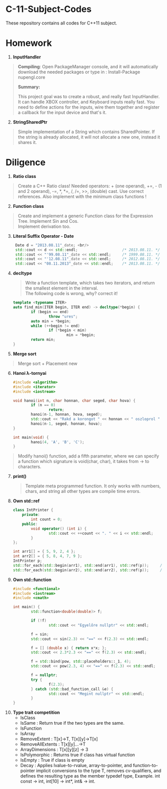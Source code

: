 # C-11-Subject-Codes
These repository contains all codes for C++11 subject.

Homework
=================================
1. <b>InputHandler</b> 
><p><b>Compiling</b>: Open PackageManager console, and it will automatically download the needed packages or type in : Install-Package nupengl.core </p>
> <b>Summary:</b>
> <p> This project goal was to create a robust, and really fast InputHandler.  <br/>
> It can handle XBOX controller, and Keyboard inputs really fast. You need to define actions for the inputs, wire them together and register a callback for the input device and that's it. </p>

2. <b>StringSharedPtr</b>
> <p>Simple implementation of a String which contains SharedPointer. If the string is already allocated, it will not allocate a new one, instead it shares it.</p>

Diligence
=================================
1. <b>Ratio class</b> 
><p>Create a C++ Ratio class! Needed operators: + (one operand), +=, - (1 and 2 operand), -=, *, *=, /, /=, >>, (double) cast. Use correct references. Also implement with the minimum class functions ! </p>

2. <b>Function class</b> 
> <p>Create and implement a generic Function class for the Expression Tree. Implement Sin and Cos.<br/>
> Implement derivation too. </p>

3. <b>Literal Suffix Operator - Date</b> 
	```C++
	 Date d = "2013.08.11"_date; <br/>
	 std::cout << d << std::endl;                    /* 2013.08.11. */
	 std::cout << "'99.08.11"_date << std::endl;     /* 1999.08.11. */
	 std::cout << "'12.08.11"_date << std::endl;     /* 2012.08.11. */
	 std::cout << "08.11.2013"_date << std::endl;    /* 2013.08.11. */
	```

4. <b>decltype</b>
	> Write a function template, which takes two iterators, and return the smallest element in the interval.<br/>
	> The following code is wrong, why? correct it!
	```C++
	template <typename ITER>
	auto find_min(ITER begin, ITER end) -> decltype(*begin) {
			if (begin == end)
					throw "ures";
			auto min = *begin;
			while (++begin != end)
					if (*begin < min)
							min = *begin;
			return min;
	}
	```
5. <b>Merge sort</b>
> Merge sort + Placement new

6. <b>Hanoi λ-tornyai</b>
	```C++
	#include <algorithm>
	#include <iterator>
	#include <iostream>

	void hanoi(int n, char honnan, char seged, char hova) {
			if (n == 0)
					return;
			hanoi(n-1, honnan, hova, seged);
			std::cout << "Rakd a korongot " << honnan << " oszloprol " << hova << " oszlopra\n";
			hanoi(n-1, seged, honnan, hova);
	}

	int main(void) {
			hanoi(4, 'A', 'B', 'C');
	}
	```
> Modify hanoi() function, add a fifth parameter, where we can specify a function which signature is void(char, char), it takes from -> to characters.

7. <b>print()</b>
	> Template meta programmed function. It only works with numbers, chars, and string all other types are compile time errors.
8. <b>Own std::ref</b>
	```C++
	class IntPrinter {
		private:
			int count = 0;
		public:
			void operator() (int i) {
					std::cout << ++count << ". " << i << std::endl;
			}
	};

	int arr1[] = { 5, 9, 2, 4 };
	int arr2[] = { 5, 8, 4, 7, 9 };
	IntPrinter p;
	std::for_each(std::begin(arr1), std::end(arr1), std::ref(p));     /* 1. 2. 3. 4. */
	std::for_each(std::begin(arr2), std::end(arr2), std::ref(p));     /* 5. 6. 7. 8. 9. */
	```
9. <b>Own std::function</b>
	```C++
	#include <functional>
	#include <iostream>
	#include <cmath>

	int main() {
			std::function<double(double)> f;

			if (!f)
					std::cout << "Egyelőre nullptr" << std::endl;

			f = sin;
			std::cout << sin(2.3) << "==" << f(2.3) << std::endl;

			f = [] (double x) { return x*x; };
			std::cout << 2.3*2.3 << "==" << f(2.3) << std::endl;

			f = std::bind(pow, std::placeholders::_1, 4);
			std::cout << pow(2.3, 4) << "==" << f(2.3) << std::endl;

			f = nullptr;
			try {
					f(2.3);
			} catch (std::bad_function_call &e) {
					std::cout << "Megint nullptr" << std::endl;
			}
	}
	```
10. <b>Type trait competition</b> <br/>
	*   IsClass 
	*   IsSame  : Return true if the two types are the same.
	*   IsFunction 
	*   IsArray 
	*   RemoveExtent : T[x]->T, T[x][y]->T[x]
	*   RemoveAllExtents : T[x][y]...->T
	*   ArrayDimensions  : T[x][y][z] -> 3
	*   IsPolymorphic : Returns true if class has virtual function
	*   IsEmpty : True if class is empty
	*   Decay : Applies lvalue-to-rvalue, array-to-pointer, and function-to-pointer implicit conversions to the type T, removes cv-qualifiers, and defines the resulting type as the member typedef type, Example. int const -> int, int[10] -> int*, int& -> int.
